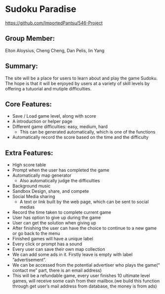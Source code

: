 # Sudoku Paradise
https://github.com/ImportedPantsu/546-Project

## Group Member:
Elton Aloysius, Cheng Cheng, Dan Pelis, lin Yang

## Summary:
The site will be a place for users to learn about and play the game Sudoku. The hope is that it will be enjoyed by users at a variety of skill levels by offering a tutuorial and mutiple difficulties. 

## Core Features:
*	Save / Load game level, along with score
*	A introduction or helper page
*	Different game difficulties: easy, medium, hard 
    * This can be generated automatically, which is one of the functions
* Automatically record the score based on the time and the difficulty

## Extra Features:
* High score table
* Prompt when the user has completed the game
*	Automatically map generator
    * Also automatically judge the difficulties
*	Background music
*	Sandbox Design, share, and compete
*	Social Media sharing
    * A text or link built by the web page, which can be sent to social medias
* Record the time taken to complete current game
* User has option to give up during the game
* User can get the solution when giving up
* After finishing the user can have the choice to continue to a new game or go back to the menu
* Finished games will have a unique label
*	Every click or prompt has a sound 
*	Every user can save their own map collection
*	We can add some ads in it. Firstly leave is empty with label ”advertisement”.
*	We can be accessed from the potential advertiser who plays the game(“ contact me” part, there is an email address)
* This will be a refundable game, every user finishes 10 ultimate level games, will receive some cash from their mailbox.(we build this function through get user’s mail address from database, the money is from ads)
